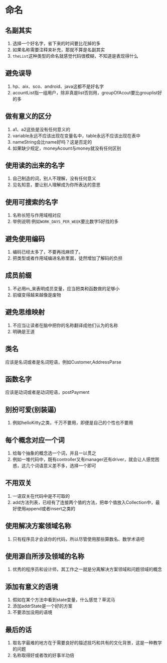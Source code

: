 # 命名

## 名副其实

1. 选择一个好名字，省下来的时间要比花掉的多
2. 如果名称需要注释来补充，那就不算是名副其实
3. `theList`这种类型的命名就感觉代码很模糊，不知道是表现得什么

## 避免误导

1. hp、aix、sco、android、java这都不是好名字
2. acountList指一组用户，除非真是list否则用，groupOfAcout要比grouplist好的多

## 做有意义的区分

1. a1、a2这些是没有任何意义的
2. variable永远不应该出现在变量名中，table永远不应该出现在表中
3. nameString会比name好吗？这是否定的
4. 如果缺少规定，moneyAcount与money就没有任何区别

## 使用读的出来的名字

1. 自己制造的词，别人不理解，没有任何意义
2. 见名知意，要让别人理解成为你所表达的意思

## 使用可搜索的名字

1. 名称长短与作用域相对应
2. 举例说明:例如`WORK_DAYS_PER_WEEK`要比数字5好找的多

## 避免使用编码

1. 编码已经太多了，不要再找麻烦了。
2. 把类型或者作用域编进名称里面，徒然增加了解码的负担

## 成员前缀

1. 不必用m_来表明成员变量，应当把类和函数做的足够小
2. 前缀变得越来越像是废物

## 避免思维映射

1. 不应当让读者在脑中把你的名称翻译成他们认为的名称
2. 明确是王道

## 类名

应该是名词或者是名词短语，例如Customer,AddressParse

## 函数名字

应该是动词或者是动词短语，postPayment

## 别扮可爱(别装逼)

1. 例如helloKitty之类，千万不要用，即便是自己的个性也不要用

## 每个概念对应一个词

1. 给每个抽象的概念选一个词，并且一以贯之
2. 例如一堆代码中，既有controller又有manager还有driver，就会让人感觉困惑，这几个词语意义差不多，选择一个即可

## 不用双关

1. 一语双关在代码中是不可取的
2. add方法列表，已经有了连接两个值的方法，把单个值放入Collection中，最好使用append或者insert之类的

## 使用解决方案领域名称

1. 只有程序员才会读你的代码，所以尽管使用那些算数名、数学术语吧

## 使用源自所涉及领域的名称

1. 优秀的程序员和设计师，其工作之一就是分离解决方案领域和问题领域的概念

## 添加有意义的语境

1. 假如在某个方法中看到state变量，什么感觉？草泥马
2. 添加addrState是一个好的方案
3. 不要添加没用的语境

## 最后的话

1. 取名字最难的地方在于需要良好的描述技巧和共有的文化背景，这是一种教学的问题
2. 名称取得好或者改的好事半功倍

